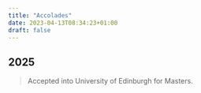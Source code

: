 ```yaml
---
title: "Accolades"
date: 2023-04-13T08:34:23+01:00
draft: false
---
```


## 2025
> Accepted into University of Edinburgh for Masters.
